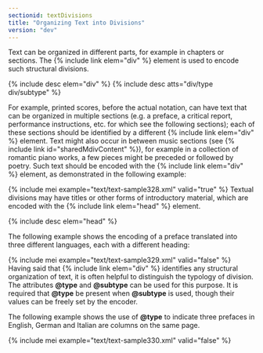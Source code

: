 ```yaml
---
sectionid: textDivisions
title: "Organizing Text into Divisions"
version: "dev"
---
```


Text can be organized in different parts, for example in chapters or sections. The
{% include link elem="div" %} element is used to encode such structural divisions.



{% include desc elem="div" %}
{% include desc atts="div/type div/subtype" %}




For example, printed scores, before the actual notation, can have text that can be
organized
in multiple sections (e.g. a preface, a critical report, performance instructions,
etc. for
which see the following sections); each of these sections should be identified by
a different
{% include link elem="div" %} element. Text might also occur in between music sections (see {% include link id="sharedMdivContent" %}), for example in a collection of romantic piano works, a few
pieces might be preceded or followed by poetry. Such text should be encoded with the
{% include link elem="div" %} element, as demonstrated in the following example:

{% include mei example="text/text-sample328.xml" valid="true" %}
Textual divisions may have titles or other forms of introductory material, which are
encoded
with the {% include link elem="head" %} element.



{% include desc elem="head" %}




The following example shows the encoding of a preface translated into three different
languages, each with a different heading:

{% include mei example="text/text-sample329.xml" valid="false" %}
Having said that {% include link elem="div" %} identifies any structural organization of text, it
is often helpful to distinguish the typology of division. The attributes **@type** and
**@subtype** can be used for this purpose. It is required that **@type** be
present when **@subtype** is used, though their values can be freely set by the
encoder.

The following example shows the use of **@type** to indicate three prefaces in English,
German and Italian are columns on the same page.

{% include mei example="text/text-sample330.xml" valid="false" %}
